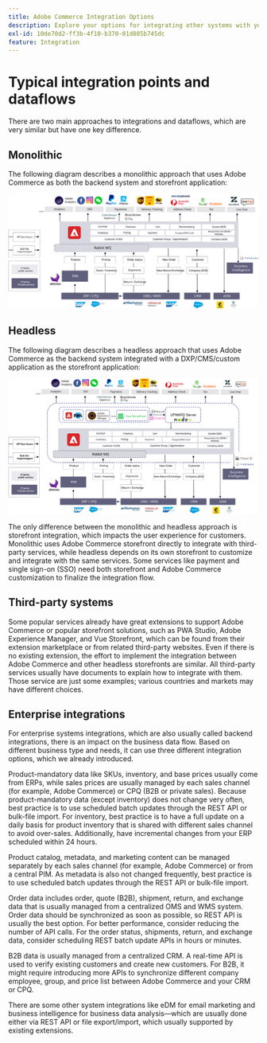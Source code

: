 ```yaml
---
title: Adobe Commerce Integration Options
description: Explore your options for integrating other systems with your Adobe Commerce implementation.
exl-id: 10de70d2-ff3b-4f10-b370-01d805b745dc
feature: Integration
---
```

# Typical integration points and dataflows

There are two main approaches to integrations and dataflows, which are very similar but have one key difference.

## Monolithic 

The following diagram describes a monolithic approach that uses Adobe Commerce as both the backend system and storefront application:

![Adobe Commerce monolith diagram](../../assets/playbooks/integration-monolith.svg)

## Headless 

The following diagram describes a headless approach that uses Adobe Commerce as the backend system integrated with a DXP/CMS/custom application as the storefront application:

![Adobe Commerce headless diagram](../../assets/playbooks/integration-headless.svg)

The only difference between the monolithic and headless approach is storefront integration, which impacts the user experience for customers. Monolithic uses Adobe Commerce storefront directly to integrate with third-party services, while headless depends on its own storefront to customize and integrate with the same services. Some services like payment and single sign-on (SSO) need both storefront and Adobe Commerce customization to finalize the integration flow.

## Third-party systems

Some popular services already have great extensions to support Adobe Commerce or popular storefront solutions, such as PWA Studio, Adobe Experience Manager, and Vue Storefront, which can be found from their extension marketplace or from related third-party websites. Even if there is no existing extension, the effort to implement the integration between Adobe Commerce and other headless storefronts are similar. All third-party services usually have documents to explain how to integrate with them. Those service are just some examples; various countries and markets may have different choices.

## Enterprise integrations

For enterprise systems integrations, which are also usually called backend integrations, there is an impact on the business data flow. Based on different business type and needs, it can use three different integration options, which we already introduced.

Product-mandatory data like SKUs, inventory, and base prices usually come from ERPs, while sales prices are usually managed by each sales channel (for example, Adobe Commerce) or CPQ (B2B or private sales). Because product-mandatory data (except inventory) does not change very often, best practice is to use scheduled batch updates through the REST API or bulk-file import. For inventory, best practice is to have a full update on a daily basis for product inventory that is shared with different sales channel to avoid over-sales. Additionally, have incremental changes from your ERP scheduled within 24 hours.

Product catalog, metadata, and marketing content can be managed separately by each sales channel (for example, Adobe Commerce) or from a central PIM. As metadata is also not changed frequently, best practice is to use scheduled batch updates through the REST API or bulk-file import.

Order data includes order, quote (B2B), shipment, return, and exchange data that is usually managed from a centralized OMS and WMS system. Order data should be synchronized as soon as possible, so REST API is usually the best option. For better performance, consider reducing the number of API calls. For the order status, shipments, return, and exchange data, consider scheduling REST batch update APIs in hours or minutes.

B2B data is usually managed from a centralized CRM. A real-time API is used to verify existing customers and create new customers. For B2B, it might require introducing more APIs to synchronize different company employee, group, and price list between Adobe Commerce and your CRM or CPQ.

There are some other system integrations like eDM for email marketing and business intelligence for business data analysis—which are usually done either via REST API or file export/import, which usually supported by existing extensions.
